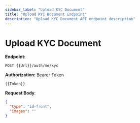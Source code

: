 ```yaml
---
sidebar_label: "Upload KYC Document"
title: "Upload KYC Document Endpoint"
description: "Upload KYC Document API endpoint description"
---
```


# Upload KYC Document

**Endpoint:**

```
POST {{Url}}/auth/me/kyc
```

**Authorization:** Bearer Token

```
{{Token}}
```

**Request Body**:

```json
{
  "type": "id-front",
  "images": ""
}
```
